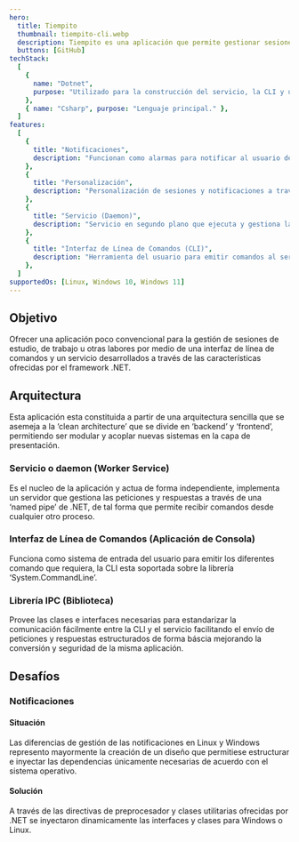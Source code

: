 ```yaml
---
hero:
  title: Tiempito
  thumbnail: tiempito-cli.webp
  description: Tiempito es una aplicación que permite gestionar sesiones de concentración mediante un ‘daemon’ y una interfaz de línea de comandos. Dentro de sus capacidades esta la creación de diferentes configuraciones de sesiones que tengan diferentes tiempos de concentración y descanso y en general sus capacidades se enfocan principalmente en la personalización.
  buttons: [GitHub]
techStack:
  [
    {
      name: "Dotnet",
      purpose: "Utilizado para la construcción del servicio, la CLI y una librería IPC.",
    },
    { name: "Csharp", purpose: "Lenguaje principal." },
  ]
features:
  [
    {
      title: "Notificaciones",
      description: "Funcionan como alarmas para notificar al usuario de una sesión o tiempo completado.",
    },
    {
      title: "Personalización",
      description: "Personalización de sesiones y notificaciones a través de archivos .conf.",
    },
    {
      title: "Servicio (Daemon)",
      description: "Servicio en segundo plano que ejecuta y gestiona las sesiones.",
    },
    {
      title: "Interfaz de Línea de Comandos (CLI)",
      description: "Herramienta del usuario para emitir comandos al servicio y administrar sus sesiones.",
    },
  ]
supportedOs: [Linux, Windows 10, Windows 11]
---
```


## Objetivo

Ofrecer una aplicación poco convencional para la gestión de sesiones de estudio, de trabajo u otras labores por medio de una interfaz de línea de comandos y un servicio desarrollados a través de las características ofrecidas por el framework .NET.

## Arquitectura

Esta aplicación esta constituida a partir de una arquitectura sencilla que se asemeja a la ‘clean architecture’ que se divide en ‘backend’ y ‘frontend’, permitiendo ser modular y acoplar nuevas sistemas en la capa de presentación.

### Servicio o daemon (Worker Service)

Es el nucleo de la aplicación y actua de forma independiente, implementa un servidor que gestiona las peticiones y respuestas a través de una ‘named pipe’ de .NET, de tal forma que permite recibir comandos desde cualquier otro proceso.

### Interfaz de Línea de Comandos (Aplicación de Consola)

Funciona como sistema de entrada del usuario para emitir los diferentes comando que requiera, la CLI esta soportada sobre la librería ‘System.CommandLine’.

### Librería IPC (Biblioteca)

Provee las clases e interfaces necesarias para estandarizar la comunicación fácilmente entre la CLI y el servicio facilitando el envío de peticiones y respuestas estructurados de forma báscia mejorando la conversión y seguridad de la misma aplicación.

## Desafíos

### Notificaciones

#### Situación

Las diferencias de gestión de las notificaciones en Linux y Windows represento mayormente la creación de un diseño que permitiese estructurar e inyectar las dependencias únicamente necesarias de acuerdo con el sistema operativo.

#### Solución

A través de las directivas de preprocesador y clases utilitarias ofrecidas por .NET se inyectaron dinamicamente las interfaces y clases para Windows o Linux.
